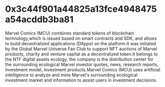 # 0x3c44f901a44825a13fce4948475a54acddb3ba81
Marvel Comics (MCU) combines standard tokens of blockchain technology,which is issued based on smart contracts and SDK, and allows to build decentralized applications (DApps) on the platform.It was initiated by the Global Marvel Universe Fan Club to support NFT auctions of Marvel products, charity and venture capital as a decentralized token.It belongs to the NTF digital assets ecology, the company is the distribution center for the surrounding ecological Marvel investor quotes, news, research reports, investment model, investment products.Marvel Comics (MCU) uses artificial intelligence to analyze and mine Marvel's surrounding ecological investment market and information to assist users in investment decisions. 
